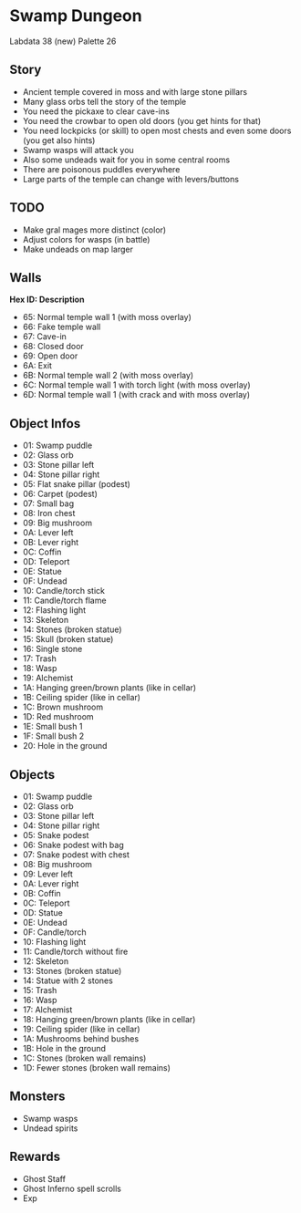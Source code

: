 # Swamp Dungeon

Labdata 38 (new)
Palette 26

## Story

-   Ancient temple covered in moss and with large stone pillars
-   Many glass orbs tell the story of the temple
-   You need the pickaxe to clear cave-ins
-   You need the crowbar to open old doors (you get hints for that)
-   You need lockpicks (or skill) to open most chests and even some doors (you get also hints)
-   Swamp wasps will attack you
-   Also some undeads wait for you in some central rooms
-   There are poisonous puddles everywhere
-   Large parts of the temple can change with levers/buttons

## TODO

-   Make gral mages more distinct (color)
-   Adjust colors for wasps (in battle)
-   Make undeads on map larger

## Walls

**Hex ID: Description**

-   65: Normal temple wall 1 (with moss overlay)
-   66: Fake temple wall
-   67: Cave-in
-   68: Closed door
-   69: Open door
-   6A: Exit
-   6B: Normal temple wall 2 (with moss overlay)
-   6C: Normal temple wall 1 with torch light (with moss overlay)
-   6D: Normal temple wall 1 (with crack and with moss overlay)

## Object Infos

-   01: Swamp puddle
-   02: Glass orb
-   03: Stone pillar left
-   04: Stone pillar right
-   05: Flat snake pillar (podest)
-   06: Carpet (podest)
-   07: Small bag
-   08: Iron chest
-   09: Big mushroom
-   0A: Lever left
-   0B: Lever right
-   0C: Coffin
-   0D: Teleport
-   0E: Statue
-   0F: Undead
-   10: Candle/torch stick
-   11: Candle/torch flame
-   12: Flashing light
-   13: Skeleton
-   14: Stones (broken statue)
-   15: Skull (broken statue)
-   16: Single stone
-   17: Trash
-   18: Wasp
-   19: Alchemist
-   1A: Hanging green/brown plants (like in cellar)
-   1B: Ceiling spider (like in cellar)
-   1C: Brown mushroom
-   1D: Red mushroom
-   1E: Small bush 1
-   1F: Small bush 2
-   20: Hole in the ground

## Objects

-   01: Swamp puddle
-   02: Glass orb
-   03: Stone pillar left
-   04: Stone pillar right
-   05: Snake podest
-   06: Snake podest with bag
-   07: Snake podest with chest
-   08: Big mushroom
-   09: Lever left
-   0A: Lever right
-   0B: Coffin
-   0C: Teleport
-   0D: Statue
-   0E: Undead
-   0F: Candle/torch
-   10: Flashing light
-   11: Candle/torch without fire
-   12: Skeleton
-   13: Stones (broken statue)
-   14: Statue with 2 stones
-   15: Trash
-   16: Wasp
-   17: Alchemist
-   18: Hanging green/brown plants (like in cellar)
-   19: Ceiling spider (like in cellar)
-   1A: Mushrooms behind bushes
-   1B: Hole in the ground
-   1C: Stones (broken wall remains)
-   1D: Fewer stones (broken wall remains)

## Monsters

-   Swamp wasps
-   Undead spirits

## Rewards

-   Ghost Staff
-   Ghost Inferno spell scrolls
-   Exp
